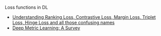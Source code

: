 

Loss functions in DL
 - [Understanding Ranking Loss, Contrastive Loss, Margin Loss, 
    Triplet Loss, Hinge Loss and all those confusing names](
    https://gombru.github.io/2019/04/03/ranking_loss/)
 - [Deep Metric Learning: A Survey](https://hav4ik.github.io/articles/deep-metric-learning-survey)




